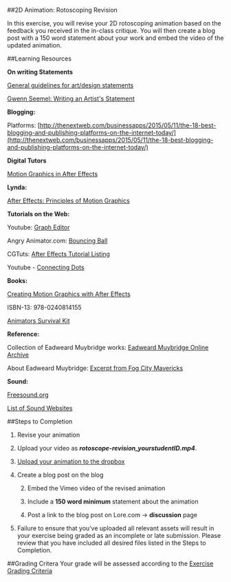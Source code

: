 ##2D Animation: Rotoscoping Revision

In this exercise, you will revise your 2D rotoscoping animation based on the feedback you received in the in-class critique. You will then create a blog post with a 150 word statement about your work and embed the video of the updated animation.

##Learning Resources

**On writing Statements**

[General guidelines for art/design statements](http://www.artstudy.org/art-and-design-careers/artist-statement.php)

[Gwenn Seemel: Writing an Artist's Statement](https://www.youtube.com/watch?v=s5WJ-GikXgc)

**Blogging:**

Platforms: [http://thenextweb.com/businessapps/2015/05/11/the-18-best-blogging-and-publishing-platforms-on-the-internet-today/](http://thenextweb.com/businessapps/2015/05/11/the-18-best-blogging-and-publishing-platforms-on-the-internet-today/)

**Digital Tutors**

[Motion Graphics in After Effects](http://www.digitaltutors.com/learningpath/89-Motion-Graphics-in-After-Effects)

**Lynda:**

[After Effects: Principles of Motion Graphics](http://www.lynda.com/After-Effects-CS5-tutorials/creating-motion-graphics/74684-2.html)

	

**Tutorials on the Web:**

Youtube: [Graph Editor](http://cgi.tutsplus.com/tutorials/use-the-graph-editor-to-animate-a-simple-bouncing-ball--ae-22542)

Angry Animator.com: [Bouncing Ball](http://www.angryanimator.com/word/2010/11/26/animation-tutorial-1-bouncing-ball/)

CGTuts: [After Effects Tutorial Listing](http://cgi.tutsplus.com/categories/adobe-after-effects)

Youtube - [Connecting Dots](https://www.youtube.com/watch?v=elHqinIm4RI)

	

**Books:**

[Creating Motion Graphics with After Effects](http://www.amazon.com/Creating-Motion-Graphics-After-Effects/dp/0240814150/ref=sr_1_1?ie=UTF8&qid=1410738013&sr=8-1&keywords=motion+graphics+after+effects)

ISBN-13: 978-0240814155

[Animators Survival Kit](http://www.amazon.com/Animators-Survival-Kit-Principles-Classical/dp/086547897X/ref=sr_1_1?s=books&ie=UTF8&qid=1410817335&sr=1-1&keywords=animation+survival+kit)



**Reference:**

Collection of Eadweard Muybridge works: [Eadweard Muybridge Online Archive](http://www.muybridge.org/)

About Eadweard Muybridge: [Excerpt from Fog City Mavericks](https://vimeo.com/8082912)


**Sound:**

[Freesound.org](https://freesound.org)

[List of Sound Websites](http://www.hongkiat.com/blog/55-great-websites-to-download-free-sound-effects/)


##Steps to Completion

1. Revise your animation

2. Upload your video as **_rotoscope-revision_yourstudentID.mp4_**.

3. [Upload your animation to the dropbox](https://psu.box.com/signup/collablink/d_4699363746/115cdceed56a5c)

4. Create a blog post on the blog

    2. Embed the Vimeo video of the revised animation

    3. Include a **150 word minimum** statement about the animation

    4. Post a link to the blog post on Lore.com → **discussion** page

5. Failure to ensure that you’ve uploaded all relevant assets will result in your exercise being graded as an incomplete or late submission. Please review that you have included all desired files listed in the Steps to Completion.

##Grading Critera
Your grade will be assessed according to the [Exercise Grading Criteria](/grading/exercise-grading-criteria.md)
